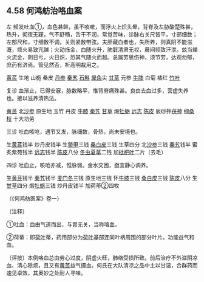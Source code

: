 ## 4.58 何鸿舫治咯血案

左 频发吐血①，血色甚鲜，虽不咳嗽，而浮火上炽头晕，背脊及左胁酸楚殊甚，热升，彻夜无寐，气不舒畅，舌干不润，常觉苦味，诊脉右关尺皆平，寸部细数；左部尺和，寸细数不调，关则紧数带弦。夫肝藏血者也，失所养，则真阴不能滋溉，烦火易致亢越；火动烁金，血随火升，肺脏清肃无权，晨间频致汗泄。兹当燥火流金，阴日亏，火日炽，恐其气随火而越。总属劳思伤神，须节劳，达观勿郁，庶药有济焉。管见然否，祈高明裁用之。

[黄芪](https://www.gmzyjc.com/read/bc/bc17-0.1.4.0.0.md) 生地 山栀 桑皮 [丹参](https://www.gmzyjc.com/read/bc/bc12-0.0.7.0.0.md) [秦艽](https://www.gmzyjc.com/read/bc/bc06-0.0.4.0.0.md) [石斛](https://www.gmzyjc.com/read/bc/bc17-0.4.4.0.0.md) [犀角](https://www.gmzyjc.com/read/bc/bc03-0.3.1.0.0.md)尖 [甘草](https://www.gmzyjc.com/read/bc/bc17-0.1.8.0.0.md) 元参 [牛膝](https://www.gmzyjc.com/read/bc/bc12-0.0.21.0.0.md) 白菊 橘红 [竹叶](https://www.gmzyjc.com/read/bc/bc03-0.1.6.0.0.md)

复诊 血渐止，已得安寐，脉数略平，惟背脊痛殊甚。良由去血过多，营虚失养也。接以滋养清热法。

[黄芪](https://www.gmzyjc.com/read/bc/bc17-0.1.4.0.0.md) 北[沙参](https://www.gmzyjc.com/read/bc/bc17-0.4.1.0.0.md) 原生地 玉竹 丹皮 [牛膝](https://www.gmzyjc.com/read/bc/bc12-0.0.21.0.0.md) [秦艽](https://www.gmzyjc.com/read/bc/bc06-0.0.4.0.0.md) [甘草](https://www.gmzyjc.com/read/bc/bc17-0.1.8.0.0.md) 煅[牡蛎](https://www.gmzyjc.com/read/bc/bc09-0.1.5.0.0.md) [远志](https://www.gmzyjc.com/read/bc/bc09-0.2.3.0.0.md) [陈皮](https://www.gmzyjc.com/read/bc/bc11-0.0.1.0.0.md) 辰砂拌[茯神](https://www.gmzyjc.com/read/bc/bc05-0.0.2.0.0.md) 细[桑枝](https://www.gmzyjc.com/read/bc/bc06-0.0.17.0.0.md) 十大功劳

三诊 吐血咳呛，遇节又发，脉细数，骨热，尚未安境也。

生[黄芪](https://www.gmzyjc.com/read/bc/bc17-0.1.4.0.0.md)钱半 炒丹皮钱半 生[鳖甲](https://www.gmzyjc.com/read/bc/bc17-0.4.15.0.0.md)三钱 [桑白皮](https://www.gmzyjc.com/read/bc/bc16-0.3.6.0.0.md)三钱 生草四分 北[沙参](https://www.gmzyjc.com/read/bc/bc17-0.4.1.0.0.md)三钱 [秦艽](https://www.gmzyjc.com/read/bc/bc06-0.0.4.0.0.md)钱半 蜜炙紫苑钱半 [远志](https://www.gmzyjc.com/read/bc/bc09-0.2.3.0.0.md)钱半 [陈皮](https://www.gmzyjc.com/read/bc/bc11-0.0.1.0.0.md)八分 [冬虫夏草](https://www.gmzyjc.com/read/bc/bc17-0.2.14.0.0.md)二钱 加[枇杷叶](https://www.gmzyjc.com/read/bc/bc16-0.3.9.0.0.md)二片（去毛）

四诊 吐血止，咳呛亦减，惟脉弱。金水交困，亟宜静心调养。

生[黄芪](https://www.gmzyjc.com/read/bc/bc17-0.1.4.0.0.md)钱半 [秦艽](https://www.gmzyjc.com/read/bc/bc06-0.0.4.0.0.md)钱半 [麦门冬](https://www.gmzyjc.com/read/bc/bc17-0.4.2.0.0.md)三钱 原生地三钱 怀[牛膝](https://www.gmzyjc.com/read/bc/bc12-0.0.21.0.0.md)三钱 [桑白皮](https://www.gmzyjc.com/read/bc/bc16-0.3.6.0.0.md)三钱 [陈皮](https://www.gmzyjc.com/read/bc/bc11-0.0.1.0.0.md)八分 生[甘草](https://www.gmzyjc.com/read/bc/bc17-0.1.8.0.0.md)四分 煅[牡蛎](https://www.gmzyjc.com/read/bc/bc09-0.1.5.0.0.md)三钱 炒丹皮钱半 加荷蒂②四枚

（《何鸿舫医案》卷一）

〔注释〕

①吐血：血由气道而出，与胃无关，当称咯血。

②荷蒂：即[荷叶](https://www.gmzyjc.com/read/bc/bc18-0.0.15.0.0.md)蒂，药用部分为[荷叶](https://www.gmzyjc.com/read/bc/bc18-0.0.15.0.0.md)基部连同叶柄周围的部分叶片。功能益气和血。

〔评按〕本例咯血总由劳心过度，阴虚火旺，肺络受损所致。前后治疗不外滋阴凉血、清心除烦，且又有[黄芪](https://www.gmzyjc.com/read/bc/bc17-0.1.4.0.0.md)益气摄血。何氏在大队清凉之品中主以甘温，合群药而速见卓效，其奥妙之处耐人寻味。
